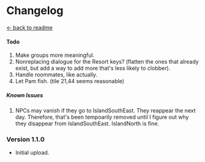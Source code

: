﻿Changelog
===================

[← back to readme](../../README.md)

#### Todo

1. Make groups more meaningful.
2. Nonreplacing dialogue for the Resort keys? (flatten the ones that already exist, but add a way to add more that's less likely to clobber).
3. Handle roommates, like actually.
4. Let Pam fish. (tile 21,44 seems reasonable)
<!-- Finish the locations console command: take a location as the argument and filter to just locations that match at the first/last location?-->
<!-- Finish adding GMCM for Willy attending the resort, and add in basic resort dialogue for him. Also, add in a resort line for Leo.... -->
<!-- More schedule debugging tools: get arbitrary schedule from X day? -->

##### Known Issues

1. NPCs may vanish if they go to IslandSouthEast. They reappear the next day. Therefore, that's been tempoarily removed until I figure out why they disappear from IslandSouthEast. IslandNorth is fine.

### Version 1.1.0

* Initial upload.